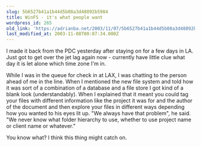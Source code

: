 ```yaml
---
slug: 5b6527b41a1b44d5b08a3d48892b5984
title: WinFS - it's what people want
wordpress_id: 265
old_link: 'https://adrianba.net/2003/11/07/5b6527b41a1b44d5b08a3d48892b5984/'
last_modified_at: 2003-11-08T00:07:34.000Z
---
```


I made it back from the PDC yesterday after staying on for a few
days in LA. Just got to get over the jet lag again now - currently
have little clue what day it is let alone which time zone I'm
in.

While I was in the queue for check in at LAX, I was chatting to
the person ahead of me in the line. When I mentioned the new file
system and told how it was sort of a combination of a database and
a file store I got kind of a blank look (understandably). When I
explained that it meant you could tag your files with different
information like the project it was for and the author of the
document and then explore your files in different ways depending
how you wanted to his eyes lit up. "We always have that problem",
he said. "We never know what folder hierarchy to use, whether to
use project name or client name or whatever."

You know what? I think this thing might catch on.
